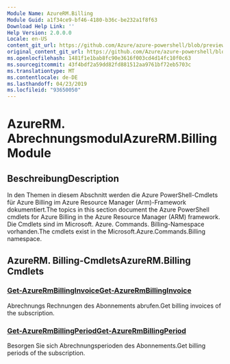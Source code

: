 ```yaml
---
Module Name: AzureRM.Billing
Module Guid: a1f34ce9-bf46-4180-b36c-be232a1f8f63
Download Help Link: ''
Help Version: 2.0.0.0
Locale: en-US
content_git_url: https://github.com/Azure/azure-powershell/blob/preview/src/ResourceManager/Billing/Commands.Billing/help/AzureRM.Billing.md
original_content_git_url: https://github.com/Azure/azure-powershell/blob/preview/src/ResourceManager/Billing/Commands.Billing/help/AzureRM.Billing.md
ms.openlocfilehash: 1481f1e1bab8fc90e3616f003cd4d14fc10f0c63
ms.sourcegitcommit: 43f4bdf2a59dd82fd881512aa9761bf72eb5703c
ms.translationtype: MT
ms.contentlocale: de-DE
ms.lasthandoff: 04/23/2019
ms.locfileid: "93650050"
---
```

# <span data-ttu-id="b82e3-101">AzureRM. Abrechnungsmodul</span><span class="sxs-lookup"><span data-stu-id="b82e3-101">AzureRM.Billing Module</span></span>
## <span data-ttu-id="b82e3-102">Beschreibung</span><span class="sxs-lookup"><span data-stu-id="b82e3-102">Description</span></span>
<span data-ttu-id="b82e3-103">In den Themen in diesem Abschnitt werden die Azure PowerShell-Cmdlets für Azure Billing im Azure Resource Manager (Arm)-Framework dokumentiert.</span><span class="sxs-lookup"><span data-stu-id="b82e3-103">The topics in this section document the Azure PowerShell cmdlets for Azure Billing in the Azure Resource Manager (ARM) framework.</span></span> <span data-ttu-id="b82e3-104">Die Cmdlets sind im Microsoft. Azure. Commands. Billing-Namespace vorhanden.</span><span class="sxs-lookup"><span data-stu-id="b82e3-104">The cmdlets exist in the Microsoft.Azure.Commands.Billing namespace.</span></span>

## <span data-ttu-id="b82e3-105">AzureRM. Billing-Cmdlets</span><span class="sxs-lookup"><span data-stu-id="b82e3-105">AzureRM.Billing Cmdlets</span></span>
### [<span data-ttu-id="b82e3-106">Get-AzureRmBillingInvoice</span><span class="sxs-lookup"><span data-stu-id="b82e3-106">Get-AzureRmBillingInvoice</span></span>](Get-AzureRmBillingInvoice.md)
<span data-ttu-id="b82e3-107">Abrechnungs Rechnungen des Abonnements abrufen.</span><span class="sxs-lookup"><span data-stu-id="b82e3-107">Get billing invoices of the subscription.</span></span>

### [<span data-ttu-id="b82e3-108">Get-AzureRmBillingPeriod</span><span class="sxs-lookup"><span data-stu-id="b82e3-108">Get-AzureRmBillingPeriod</span></span>](Get-AzureRmBillingPeriod.md)
<span data-ttu-id="b82e3-109">Besorgen Sie sich Abrechnungsperioden des Abonnements.</span><span class="sxs-lookup"><span data-stu-id="b82e3-109">Get billing periods of the subscription.</span></span>

